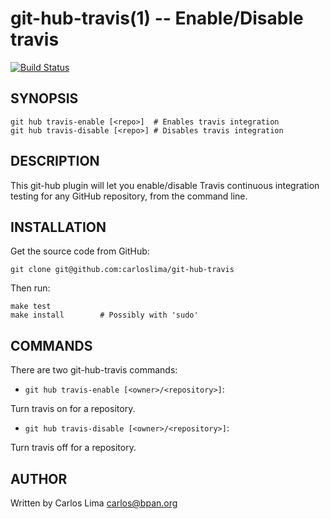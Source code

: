 git-hub-travis(1) -- Enable/Disable travis
==========================================

[![Build Status](https://travis-ci.org/carloslima/git-hub-travis.png?branch=master)](https://travis-ci.org/carloslima/git-hub-travis)

## SYNOPSIS

    git hub travis-enable [<repo>]  # Enables travis integration
    git hub travis-disable [<repo>] # Disables travis integration

## DESCRIPTION

This git-hub plugin will let you enable/disable Travis continuous integration
testing for any GitHub repository, from the command line.

## INSTALLATION

Get the source code from GitHub:

    git clone git@github.com:carloslima/git-hub-travis

Then run:

    make test
    make install        # Possibly with 'sudo'

## COMMANDS

There are two git-hub-travis commands:

* `git hub travis-enable [<owner>/<repository>]`:

Turn travis on for a repository.

* `git hub travis-disable [<owner>/<repository>]`:

Turn travis off for a repository.

## AUTHOR

Written by Carlos Lima <carlos@bpan.org>
